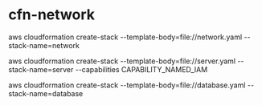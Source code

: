 # cfn-network

aws cloudformation create-stack --template-body=file://network.yaml --stack-name=network

aws cloudformation create-stack --template-body=file://server.yaml --stack-name=server --capabilities CAPABILITY_NAMED_IAM

aws cloudformation create-stack --template-body=file://database.yaml --stack-name=database